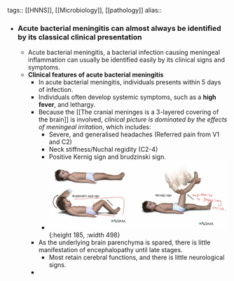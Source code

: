 tags:: [[HNNS]], [[Microbiology]], [[pathology]] 
alias::

- ### Acute bacterial meningitis can almost always be identified by its classical clinical presentation
	- Acute bacterial meningitis, a bacterial infection causing meningeal inflammation can usually be identified easily by its clinical signs and symptoms.
	- **Clinical features of acute bacterial meningitis**
		- In acute bacterial meningitis, individuals presents within 5 days of infection.
		- Individuals often develop systemic symptoms, such as a **high fever**, and lethargy.
		- Because the [[The cranial meninges is a 3-layered covering of the brain]] is involved, *clinical picture is dominated by the effects of meningeal irritation*, which includes:
			- Severe, and generalised headaches (Referred pain from V1 and C2)
			- Neck stiffness/Nuchal regidity (C2-4)
			- Positive Kernig sign and brudzinski sign.
			- ![image.png](../assets/image_1673083057606_0.png){:height 185, :width 498}
		- As the underlying brain parenchyma is spared, there is little manifestation of encephalopathy until late stages.
			- Most retain cerebral functions, and there is little neurological signs.
		-